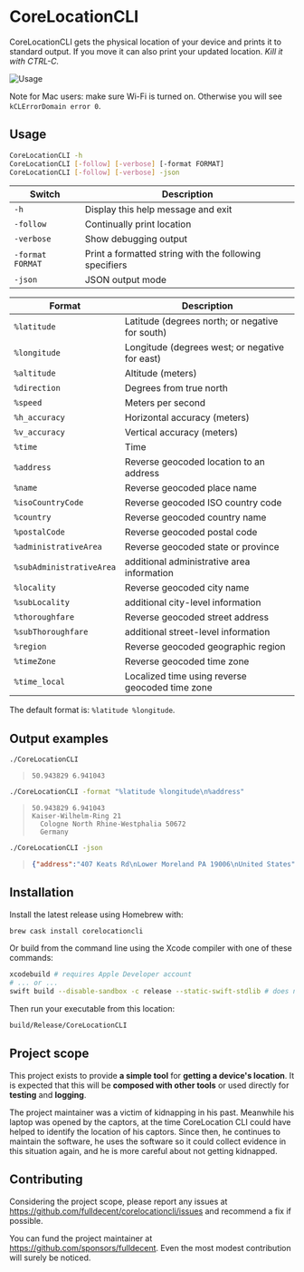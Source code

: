 # CoreLocationCLI

CoreLocationCLI gets the physical location of your device and prints it to standard output. If you move it can also print your updated location. *Kill it with CTRL-C.*

![Usage](https://cloud.githubusercontent.com/assets/382183/25063655/52c11234-221d-11e7-81fb-0f8712dac393.gif)

Note for Mac users: make sure Wi-Fi is turned on. Otherwise you will see `kCLErrorDomain error 0`.

## Usage

```sh
CoreLocationCLI -h
CoreLocationCLI [-follow] [-verbose] [-format FORMAT]
CoreLocationCLI [-follow] [-verbose] -json
```

| Switch           | Description                                            |
| ---------------- | ------------------------------------------------------ |
| `-h`             | Display this help message and exit                     |
| `-follow`        | Continually print location                             |
| `-verbose`       | Show debugging output                                  |
| `-format FORMAT` | Print a formatted string with the following specifiers |
| `-json`          | JSON output mode                                       |

| Format         | Description                              |
| -------------- | ---------------------------------------- |
| `%latitude`   | Latitude (degrees north; or negative for south) |
| `%longitude`  | Longitude (degrees west; or negative for east) |
| `%altitude`   | Altitude (meters)                        |
| `%direction`  | Degrees from true north                  |
| `%speed`      | Meters per second                        |
| `%h_accuracy` | Horizontal accuracy (meters)             |
| `%v_accuracy` | Vertical accuracy (meters)               |
| `%time`       | Time                                     |
| `%address`    | Reverse geocoded location to an address  |
| `%name`       | Reverse geocoded place name |
| `%isoCountryCode` | Reverse geocoded ISO country code |
| `%country` | Reverse geocoded country name |
| `%postalCode` | Reverse geocoded postal code |
| `%administrativeArea` | Reverse geocoded state or province |
| `%subAdministrativeArea` | additional administrative area information |
| `%locality` | Reverse geocoded city name |
| `%subLocality` | additional city-level information |
| `%thoroughfare` | Reverse geocoded street address |
| `%subThoroughfare` | additional street-level information |
| `%region` | Reverse geocoded geographic region |
| `%timeZone` | Reverse geocoded time zone |
| `%time_local` | Localized time using reverse geocoded time zone |

The default format is: `%latitude %longitude`.

## Output examples

```sh
./CoreLocationCLI
```

> ```
> 50.943829 6.941043
> ```

```sh
./CoreLocationCLI -format "%latitude %longitude\n%address"
```

> ```
> 50.943829 6.941043
> Kaiser-Wilhelm-Ring 21
> 	Cologne North Rhine-Westphalia 50672
> 	Germany
> ```

```sh
./CoreLocationCLI -json
```

>```json
>{"address":"407 Keats Rd\nLower Moreland PA 19006\nUnited States","locality":"nLower Moreland","subThoroughfare":"407","time":"2019-10-03 04:10:05 +0000","subLocality":null,"administrativeArea":"PA","country":"United States","thoroughfare":"Keats Rd","region":"<+40.141196,-75.034815> radius 35.91","speed":"-1","latitude":"40.141196","name":"1354 Panther Rd","altitude":"92.00","timeZone":"America\/New_York","time_local": "2019-10-02 23:10:05 -0400","isoCountryCode":"US","longitude":"-75.034815","v_accuracy":"65","postalCode":"19006","direction":"-1.0","h_accuracy":"65","subAdministrativeArea":"Montgomery"}
>  ```

## Installation

Install the latest release using Homebrew with:

```sh
brew cask install corelocationcli
```

Or build from the command line using the Xcode compiler with one of these commands:

```sh
xcodebuild # requires Apple Developer account
# ... or ...
swift build --disable-sandbox -c release --static-swift-stdlib # does not require account
```

Then run your executable from this location:

```sh
build/Release/CoreLocationCLI
```

## Project scope

This project exists to provide **a simple tool** for **getting a device's location**. It is expected that this will be **composed with other tools** or used directly for **testing** and **logging**.

The project maintainer was a victim of kidnapping in his past. Meanwhile his laptop was opened by the captors, at the time CoreLocation CLI could have helped to identify the location of his captors. Since then, he continues to maintain the software, he uses the software so it could collect evidence in this situation again, and he is more careful about not getting kidnapped.

## Contributing

Considering the project scope, please report any issues at https://github.com/fulldecent/corelocationcli/issues and recommend a fix if possible.

You can fund the project maintainer at https://github.com/sponsors/fulldecent. Even the most modest contribution will surely be noticed.

